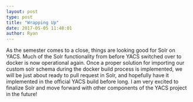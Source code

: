 ```yaml
---
layout: post
type: post
title: "Wrapping Up"
date: 2017-05-05 11:48:01
author: Ryan
---
```


As the semester comes to a close, things are looking good for Solr on YACS. Much of the Solr functionality from before YACS switched over to docker is now operational again. Once a proper solution for importing our custom solr schema during the docker build process is implemented, we will be just about ready to pull request in Solr, and hopefully have it implemented in the official YACS build before long. I am very excited to finalize Solr and move forward with other components of the YACS project in the future!